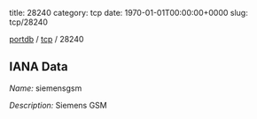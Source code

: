 title: 28240
category: tcp
date: 1970-01-01T00:00:00+0000
slug: tcp/28240

[portdb](/) / [tcp](/category/tcp.html) / 28240


## IANA Data

_Name:_ siemensgsm

_Description:_ Siemens GSM


